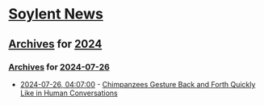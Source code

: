 # [Soylent News](../../../README.md)

## [Archives](../../index.md) for [2024](../index.md)

### [Archives](../../index.md) for [2024-07-26](index.md)

* [2024-07-26, 04:07:00](https://soylentnews.org/article.pl?sid=24/07/24/1348230&from=rss) - [Chimpanzees Gesture Back and Forth Quickly Like in Human Conversations](https://soylentnews.org/article.pl?sid=24/07/24/1348230&from=rss)
